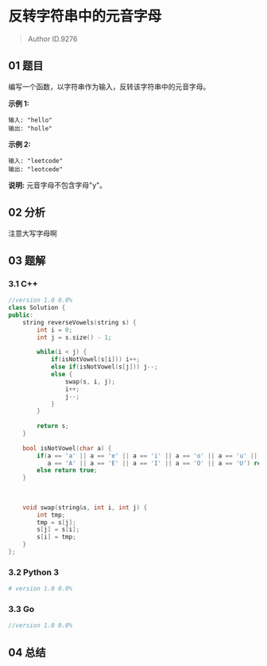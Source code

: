 # 反转字符串中的元音字母
> Author ID.9276

## 01 题目

编写一个函数，以字符串作为输入，反转该字符串中的元音字母。

**示例 1:**

```
输入: "hello"
输出: "holle"
```

**示例 2:**

```
输入: "leetcode"
输出: "leotcede"
```

**说明:**
元音字母不包含字母"y"。

## 02 分析

注意大写字母啊

## 03 题解

### 3.1 C++

```c++
//version 1.0 0.0%
class Solution {
public:
    string reverseVowels(string s) {
        int i = 0;
        int j = s.size() - 1;
        
        while(i < j) {
            if(isNotVowel(s[i])) i++;
            else if(isNotVowel(s[j])) j--; 
            else {
                swap(s, i, j);
                i++;
                j--;
            }
        }
        
        return s;
    }
    
    bool isNotVowel(char a) {
        if(a == 'a' || a == 'e' || a == 'i' || a == 'o' || a == 'u' ||
           a == 'A' || a == 'E' || a == 'I' || a == 'O' || a == 'U') return false;
        else return true;
    }
    
    
    
    void swap(string&s, int i, int j) {
        int tmp;
        tmp = s[j];
        s[j] = s[i];
        s[i] = tmp;
    }
};
```

### 3.2 Python 3

```python
# version 1.0 0.0%

```

### 3.3 Go

```Go
//version 1.0 0.0%

```



## 04 总结

